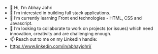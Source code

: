 - 👋 Hi, I’m Abhay Johri
- 👀 I’m interested in building full stack applications. 
- 🌱 I’m currently learning Front end technologies - HTML, CSS and Javascript.
- 💞️ I’m looking to collaborate to work on projects (or issues) which need innovation, creativity and are challenging enough. 
- 📫 Reach out to me on my LinkedIn handle: 
- https://www.linkedin.com/in/abhayjohri/

<!---
abhayjohri23/abhayjohri23 is a ✨ special ✨ repository because its `README.md` (this file) appears on your GitHub profile.
You can click the Preview link to take a look at your changes.
--->
